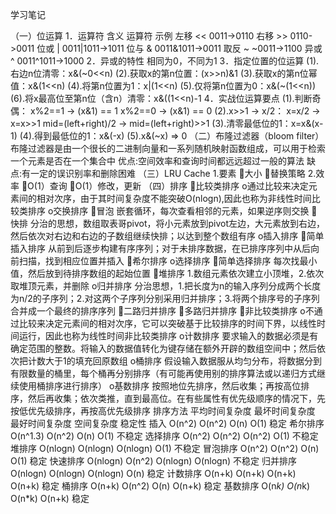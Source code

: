 ﻿学习笔记

（一）位运算
1．运算符
含义	运算符	示例
左移	<<	0011->0110
右移	>>	0110->0011
位或	|	0011|1011->1011
位与	&	0011&1011->0011
取反	~	~0011->1100
异或	^	0011^1011->1000
2．异或的特性
相同为0，不同为1
3．指定位置的位运算
(1).右边n位清零：x&(~0<<n)
(2).获取x的第n位置：(x>>n)&1
(3).获取x的第n位幂值：x&(1<<n)
(4).将第n位置为1：x|(1<<n)
(5).仅将第n位置为0：x&(~(1<<n))
(6).将x最高位至第n位（含n）清零：x&((1<<n)-1
4．实战位运算要点
(1).判断奇偶：
x%2==1 -> (x&1) == 1
x%2==0 -> (x&1) == 0
(2).x>>1 -> x/2：
x=x/2 -> x=x>>1
mid=(left+right)/2 -> mid=(left+right)>>1
(3).清零最低位的1：x=x&(x-1)
(4).得到最低位的1：x&(-x)
(5).x&(~x) => 0
（二）布隆过滤器（bloom filter）
布隆过滤器是由一个很长的二进制向量和一系列随机映射函数组成，可以用于检索一个元素是否在一个集合中
优点:空间效率和查询时间都远远超过一般的算法
缺点:有一定的误识别率和删除困难
（三）LRU Cache
1.要素
大小
替换策略
2.效率
O(1）查询
O(1）修改，更新
（四）排序
比较类排序 
o通过比较来决定元素间的相对次序，由于其时间复杂度不能突破O(nlogn),因此也称为非线性时间比较类排序
o交换排序 
冒泡 嵌套循环，每次查看相邻的元素，如果逆序则交换
快排 分治的思想，数组取表哥pivot，将小元素放到pivot左边，大元素放到右边，然后依次对右边和右边的子数组继续快排；以达到整个数组有序
o插入排序 
简单插入排序 从前到后逐步构建有序序列；对于未排序数据，在已排序序列中从后向前扫描，找到相应位置并插入
希尔排序
o选择排序 
简单选择排序 每次找最小值，然后放到待排序数组的起始位置
堆排序 1.数组元素依次建立小顶堆，2.依次取堆顶元素，并删除
o归并排序 分治思想，1.把长度为n的输入序列分成两个长度为n/2的子序列；2.对这两个子序列分别采用归并排序；3.将两个排序号的子序列合并成一个最终的排序序列 
二路归并排序
多路归并排序
非比较类排序 
o不通过比较来决定元素间的相对次序，它可以突破基于比较排序的时间下界，以线性时间运行，因此也称为线性时间非比较类排序
o计数排序 要求输入的数据必须是有确定范围的整数。将输入的数据值转化为键存储在额外开辟的数组空间中；然后依次把计数大于1的填充回原数组
o桶排序 假设输入数据服从均匀分布，将数据分到有限数量的桶里，每个桶再分别排序（有可能再使用别的排序算法或以递归方式继续使用桶排序进行排序）
o基数排序 按照地位先排序，然后收集；再按高位排序，然后再收集；依次类推，直到最高位。在有些属性有优先级顺序的情况下，先按低优先级排序，再按高优先级排序
排序方法	平均时间复杂度	最坏时间复杂度	最好时间复杂度	空间复杂度	稳定性
插入	O(n^2)	O(n^2)	O(n)	O(1)	稳定
希尔排序	O(n^1.3)	O(n^2)	O(n)	O(1)	不稳定
选择排序	O(n^2)	O(n^2)	O(n^2)	O(1)	不稳定
堆排序	O(nlogn)	O(nlogn)	O(nlogn)	O(1)	不稳定
冒泡排序	O(n^2)	O(n^2)	O(n)	O(1)	稳定
快速排序	O(nlogn)	O(n^2)	O(nlogn)	O(nlogn)	不稳定
归并排序	O(nlogn)	O(nlogn)	O(nlogn)	O(n)	稳定
计数排序	O(n+k)	O(n+k)	O(n+k)	O(n+k)	稳定
桶排序	O(n+k)	O(n^2)	O(n)	O(n+k)	稳定
基数排序	O(n*k)	O(n*k)	O(n*k)	O(n+k)	稳定